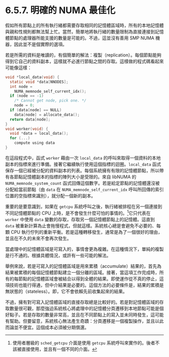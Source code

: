 # 6.5.7. 明確的 NUMA 最佳化

假如所有節點上的所有執行緒都需要存取相同的記憶體區域時，所有的本地記憶體與親和性規則都無法幫上忙。當然，簡單地將執行緒的數量限制為直接連接到記憶體節點的處理器所能支援的數量是可能的。不過，這並沒有善用 SMP NUMA 機器，因此並不是個實際的選項。

若是所需的資料是唯讀的，有個簡單的解法：複製（replication）。每個節點能夠得到它自己的資料副本，這樣就不必進行節點之間的存取。這樣做的程式碼看起來可能像這樣：

```c
void *local_data(void) {
  static void *data[NNODES];
  int node =
    NUMA_memnode_self_current_idx();
  if (node == -1)
    /* Cannot get node, pick one. */
    node = 0;
  if (data[node] == NULL)
    data[node] = allocate_data();
  return data[node];
}
void worker(void) {
  void *data = local_data();
  for (...)
    compute using data
}
```

在這段程式中，函式 `worker` 藉由一次 `local_data` 的呼叫來取得一個資料的本地副本的指標來進行準備。接著它繼續執行使用這個指標的迴圈。`local_data` 函式保存一個已經被分配的資料副本的列表。每個系統擁有有限的記憶體節點，所以帶有各節點記憶體副本的指標的陣列大小是受限的。來自 libNUMA 的 `NUMA_memnode_system_count` 函式回傳這個數字。若是給定節點的記憶體還沒被分配給當前節點（由 `data` 在 `NUMA_memnode_self_current_idx` 呼叫所回傳的索引位置的空指標來識別），就分配一個新的副本。

重要的是要意識到，如果在 `getcpu` 系統呼叫之後，執行緒被排程在另一個連接到不同記憶體節點的 CPU 上時，是不會發生什麼可怕的事情的。[^43]它只代表在 `worker` 中使用 `data` 變數的存取，存取另一個記憶體節點上的記憶體。這直到 `data` 被重新計算為止會拖慢程式，但就這樣。系統核心總是會避免不必要的、每顆 CPU 執行佇列的重新平衡。若是這種轉移發生，通常是為了一個很好的理由，並且在不久的未來不會再次發生。

當處理中的記憶體區域是可寫入的，事情會更為複雜。在這種情況下，單純的複製是行不通的。根據具體情況，或許有一些可能的解法。

舉例來說，若是可寫入的記憶體區域是用來累積（accumulate）結果的，首先為結果被累積的每個記憶體節點建立一個分離的區域。接著，當這項工作完成時，所有的每節點的記憶體區域會被結合以得到全體的結果。即使運作從不真的停止，這項技術也能行得通，但中介結果是必要的。這個方法的必要條件是，結果的累積是無狀態的（stateless）。即，它不會依賴先前收集起來的結果。

不過，擁有對可寫入記憶體區域的直接存取總是比較好的。若是對記憶體區域的存取數量很可觀，那麼強迫系統核心將處理中的記憶體分頁遷移到本地節點可能是個好點子。若是存取的數量非常高，並且在不同節點上的寫入並未同時發生，這可能有幫助。但要留意，系統核心無法產生奇蹟：分頁遷移是一個複製操作，並且以此而論並不便宜。這個成本必須被分期償還。



[^43]: 使用者層級的 `sched_getcpu` 介面是使用 `getcpu` 系統呼叫來實作的。後者不該被直接使用，並且有一個不同的介面。

